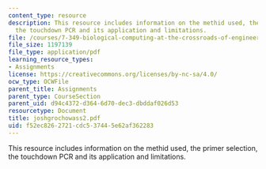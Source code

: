 ```yaml
---
content_type: resource
description: This resource includes information on the methid used, the primer selection,
  the touchdown PCR and its application and limitations.
file: /courses/7-349-biological-computing-at-the-crossroads-of-engineering-and-science-spring-2005/f52ec8262721cdc537445e62af362283_joshgrochowass2.pdf
file_size: 1197139
file_type: application/pdf
learning_resource_types:
- Assignments
license: https://creativecommons.org/licenses/by-nc-sa/4.0/
ocw_type: OCWFile
parent_title: Assignments
parent_type: CourseSection
parent_uid: d94c4372-d364-6d70-dec3-dbddaf026d53
resourcetype: Document
title: joshgrochowass2.pdf
uid: f52ec826-2721-cdc5-3744-5e62af362283
---
```

This resource includes information on the methid used, the primer selection, the touchdown PCR and its application and limitations.